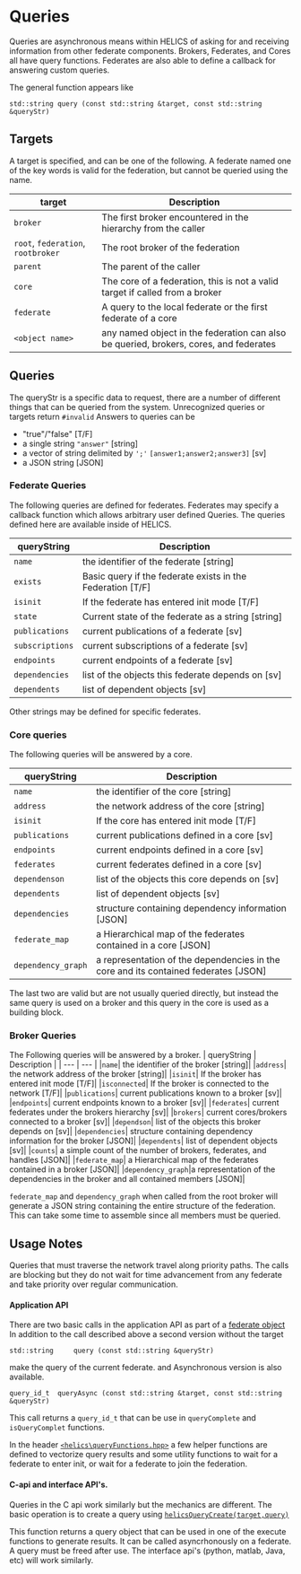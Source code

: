 Queries
=======

Queries are asynchronous means within HELICS of asking for and receiving information from other federate components.
Brokers, Federates, and Cores all have query functions.  Federates are also able to define a callback for answering custom queries.

The general function appears like
```
std::string query (const std::string &target, const std::string &queryStr)
```

## Targets

A target is specified, and can be one of the following.  A federate named one of the key words is valid for the federation, but cannot be queried using the name.

| target | Description |
| --- | --- |
| `broker` | The first broker encountered in the hierarchy from the caller |
| `root`, `federation`, `rootbroker` | The root broker of the federation |
|`parent`| The parent of the caller|
|`core`| The core of a federation, this is not a valid target if called from a broker|
|`federate`| A query to the local federate or the first federate of a core|
|``<object name>``| any named object in the federation can also be queried, brokers, cores, and federates|

## Queries

The queryStr is a specific data to request, there are a number of different things that can be queried from the system.
Unrecognized queries or targets return `#invalid`
Answers to queries can be
 - "true"/"false" [T/F]
 - a single string  `"answer"` [string]
 - a vector of string delimited by ``';'`` `[answer1;answer2;answer3]` [sv]
 - a JSON string [JSON]

### Federate Queries
The following queries are defined for federates.  Federates may specify a callback function which allows arbitrary user defined Queries.  The queries defined here are available inside of HELICS.

| queryString | Description |
| --- | --- |
|`name`| the identifier of the federate [string]|
|`exists`| Basic query if the federate exists in the Federation [T/F]|
|`isinit`| If the federate has entered init mode [T/F]|
|`state`| Current state of the federate as a string [string]|
|`publications`| current publications of a federate [sv]|
|`subscriptions`| current subscriptions of a federate [sv]|
|`endpoints`| current endpoints of a federate [sv]|
|`dependencies`| list of the objects this federate depends on [sv]|
|`dependents`| list of dependent objects [sv]|

Other strings may be defined for specific federates.

### Core queries
The following queries will be answered by a core.

| queryString | Description |
| --- | --- |
|`name`| the identifier of the core [string]|
|`address`| the network address of the core [string]|
|`isinit`| If the core has entered init mode [T/F]|
|`publications`| current publications defined in a core [sv]|
|`endpoints`| current endpoints defined in a core [sv]|
|`federates`| current federates defined in a core [sv]|
|`dependenson`| list of the objects this core depends on [sv]|
|`dependents`| list of dependent objects [sv]|
|`dependencies`| structure containing dependency information [JSON]|
|`federate_map`| a Hierarchical map of the federates contained in a core [JSON]|
|`dependency_graph`| a representation of the dependencies in the core and its contained federates [JSON]|

The last two are valid but are not usually queried directly, but instead the same query is used on a broker and this query in the core is used as a building block.

### Broker Queries

The Following queries will be answered by a broker.
| queryString | Description |
| --- | --- |
|`name`| the identifier of the broker [string]|
|`address`| the network address of the broker [string]|
|`isinit`| If the broker has entered init mode [T/F]|
|`isconnected`| If the broker is connected to the network [T/F]|
|`publications`| current publications known to a broker [sv]|
|`endpoints`| current endpoints known to a broker [sv]|
|`federates`| current federates under the brokers hierarchy [sv]|
|`brokers`| current cores/brokers connected to a broker [sv]|
|`dependson`| list of the objects this broker depends on [sv]|
|`dependencies`| structure containing dependency information for the broker [JSON]|
|`dependents`| list of dependent objects [sv]|
|`counts`| a simple count of the number of brokers, federates, and handles [JSON]|
|`federate_map`| a Hierarchical map of the federates contained in a broker [JSON]|
|`dependency_graph`|a representation of the dependencies in the broker and all contained members [JSON]|

`federate_map` and `dependency_graph` when called from the root broker will generate a JSON string containing the entire structure of the federation.  This can take some time to assemble since all members must be queried.

## Usage Notes
Queries that must traverse the network travel along priority paths.  The calls are blocking but they do not wait for time advancement from any federate and take priority over regular communication.

#### Application API
There are two basic calls in the application API as part of a [federate object](https://helics.readthedocs.org/latest/doxygen/classhelics_1_1Federate.html)
In addition to the call described above a second version without the target
```
std::string 	query (const std::string &queryStr)
```

make the query of the current federate.
and Asynchronous version is also available.

```
query_id_t 	queryAsync (const std::string &target, const std::string &queryStr)
```

This call returns a `query_id_t` that can be use in `queryComplete` and `isQueryComplet` functions.

In the header [`<helics\queryFunctions.hpp>`](https://helics.readthedocs.org/latest/doxygen/queryFunctions_8hpp.html) a few helper functions are defined to vectorize query results and some utility functions to wait for a federate to enter init, or wait for a federate to join the federation.

#### C-api and interface API's.

Queries in the C api work similarly but the mechanics are different.
The basic operation is to create a query using [`helicsQueryCreate(target,query)`](https://helics.readthedocs.org/latest/doxygen/helics_8h.html#ac290df999ec7e7527cb4337c5d3b1461)

This function returns a query object that can be used in one of the execute functions to generate results.  It can be called asyncrhonously on a federate. A query must be freed after use.  The interface api's (python, matlab, Java, etc) will work similarly.
